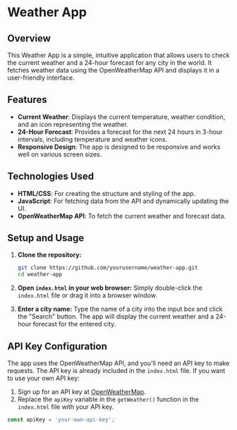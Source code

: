 # Weather App

## Overview
This Weather App is a simple, intuitive application that allows users to check the current weather and a 24-hour forecast for any city in the world. It fetches weather data using the OpenWeatherMap API and displays it in a user-friendly interface.

## Features
- **Current Weather**: Displays the current temperature, weather condition, and an icon representing the weather.
- **24-Hour Forecast**: Provides a forecast for the next 24 hours in 3-hour intervals, including temperature and weather icons.
- **Responsive Design**: The app is designed to be responsive and works well on various screen sizes.

## Technologies Used
- **HTML/CSS**: For creating the structure and styling of the app.
- **JavaScript**: For fetching data from the API and dynamically updating the UI.
- **OpenWeatherMap API**: To fetch the current weather and forecast data.

## Setup and Usage
1. **Clone the repository:**
    ```bash
    git clone https://github.com/yourusername/weather-app.git
    cd weather-app
    ```

2. **Open `index.html` in your web browser:**
    Simply double-click the `index.html` file or drag it into a browser window.

3. **Enter a city name:**
    Type the name of a city into the input box and click the "Search" button. The app will display the current weather and a 24-hour forecast for the entered city.

## API Key Configuration
The app uses the OpenWeatherMap API, and you'll need an API key to make requests. The API key is already included in the `index.html` file. If you want to use your own API key:
1. Sign up for an API key at [OpenWeatherMap](https://openweathermap.org/api).
2. Replace the `apiKey` variable in the `getWeather()` function in the `index.html` file with your API key.

```javascript
const apiKey = 'your-own-api-key';
